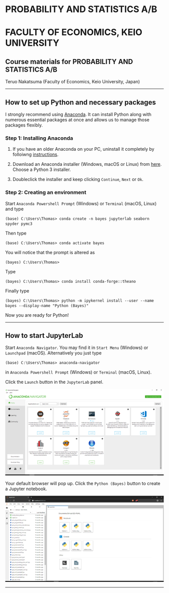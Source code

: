 # PROBABILITY AND STATISTICS A/B
# FACULTY OF ECONOMICS, KEIO UNIVERSITY

## Course materials for PROBABILITY AND STATISTICS A/B

Teruo Nakatsuma (Faculty of Economics, Keio University, Japan)

---

## How to set up Python and necessary packages

I strongly recommend using [Anaconda](https://www.anaconda.com/). It can install Python along with numerous essential packages at once and allows us to manage those packages flexibly.

### Step 1: Installing Anaconda

1. If you have an older Anaconda on your PC, uninstall it completely by folloiwng [instructions](https://docs.anaconda.com/anaconda/install/uninstall/).

2. Download an Anaconda installer (Windows, macOS or Linux) from [here](https://www.anaconda.com/distribution/). Choose a Python 3 installer.

3. Doubleclick the installer and keep clicking `Continue`, `Next` or `Ok`.

### Step 2: Creating an environment

Start `Anaconda Powershell Prompt` (Windows) or `Terminal` (macOS, Linux) and type

```IPython
(base) C:\Users\Thomas> conda create -n bayes jupyterlab seaborn spyder pymc3
```

Then type

```IPython
(base) C:\Users\Thomas> conda activate bayes
```

You will notice that the prompt is altered as

```IPython
(bayes) C:\Users\Thomas>
```

Type

```IPython
(bayes) C:\Users\Thomas> conda install conda-forge::theano
```

Finally type

```IPython
(bayes) C:\Users\Thomas> python -m ipykernel install --user --name bayes --display-name "Python (Bayes)"
```

Now you are ready for Python!

---

## How to start JupyterLab

Start `Anaconda Navigator`. You may find it in `Start Menu` (Windows) or `Launchpad` (macOS). Alternatively you just type

```IPython
(base) C:\Users\Thomas> anaconda-navigator
```

in `Anaconda Powershell Prompt` (Windows) or `Terminal` (macOS, Linux).

Click the `Launch` button in the `JupyterLab` panel.

![Anaconda Navigator](Screenshot-AnacondaNavigator.png)

Your default browser will pop up. Click the `Python (Bayes)` button to create a Jupyter notebook.

![Anaconda Navigator](Screenshot-JupyterLab.png)

---
